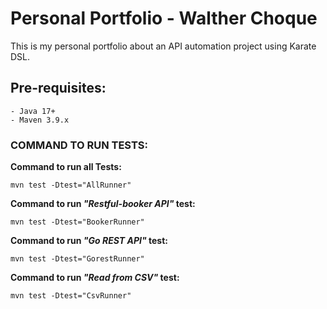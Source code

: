 # Personal Portfolio - Walther Choque

This is my personal portfolio about an API automation project using Karate DSL.

## Pre-requisites:
    - Java 17+
    - Maven 3.9.x


### COMMAND TO RUN TESTS:

  **Command to run all Tests:**
    
    mvn test -Dtest="AllRunner"

 **Command to run *"Restful-booker API"* test:**

    mvn test -Dtest="BookerRunner"

**Command to run *"Go REST API"* test:**
  
    mvn test -Dtest="GorestRunner"

**Command to run *"Read from CSV"* test:**

    mvn test -Dtest="CsvRunner"




